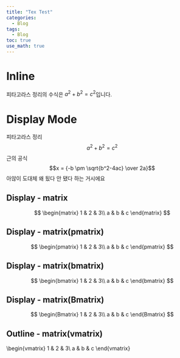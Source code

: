 ```yaml
---
title: "Tex Test"
categories:
  - Blog
tags:
  - Blog
toc: true
use_math: true
---
```


# Inline
피타고라스 정리의 수식은 $a^2+b^2=c^2$입니다.

# Display Mode
피타고라스 정리
$$a^2+b^2=c^2$$
근의 공식
$$x = {-b \pm \sqrt{b^2-4ac} \over 2a}$$
아않이 도대체 왜 됬다 안 됐다 하는 거시에요

## Display - matrix
$$
\begin{matrix}
1 & 2 & 3\\
a & b & c
\end{matrix}
$$

## Display - matrix(pmatrix)
$$
\begin{pmatrix}
1 & 2 & 3\\
a & b & c
\end{pmatrix}
$$

## Display - matrix(bmatrix)
$$
\begin{bmatrix}
1 & 2 & 3\\
a & b & c
\end{bmatrix}
$$

## Display - matrix(Bmatrix)
$$
\begin{Bmatrix}
1 & 2 & 3\\
a & b & c
\end{Bmatrix}
$$

## Outline - matrix(vmatrix)
\begin{vmatrix}
1 & 2 & 3\\
a & b & c
\end{vmatrix}